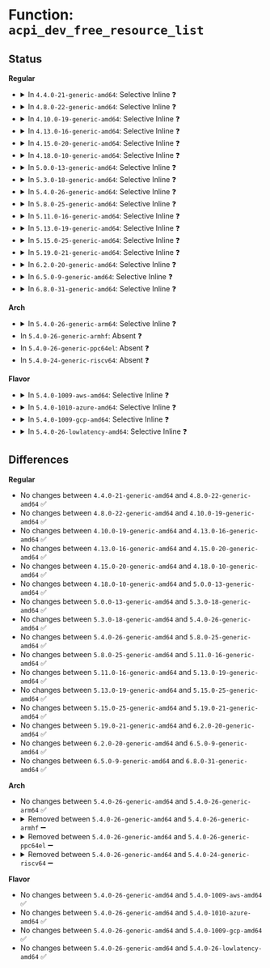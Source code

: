 # Function: <code>acpi_dev_free_resource_list</code>

## Status
<b>Regular</b>
<ul>
<li>
<details>
<summary>In <code>4.4.0-21-generic-amd64</code>: Selective Inline ❓</summary>

```c
void acpi_dev_free_resource_list(struct list_head * list)
```

```json
{
  "name": "acpi_dev_free_resource_list",
  "collision_type": "Unique Global",
  "inline_type": "Selective",
  "funcs": [
    {
      "addr": 18446744071583570223,
      "name": "acpi_dev_free_resource_list",
      "external": true,
      "loc": "drivers/acpi/resource.c:452",
      "file": "drivers/acpi/resource.c",
      "inline": "not declared, inlined",
      "caller_inline": [],
      "caller_func": [
        "drivers/gpio/gpiolib-acpi.c:acpi_gpio_count",
        "drivers/acpi/scan.c:acpi_default_enumeration",
        "drivers/acpi/acpi_lpss.c:acpi_lpss_create_device",
        "drivers/dma/acpi-dma.c:acpi_dma_request_slave_chan_by_index",
        "drivers/dma/acpi-dma.c:acpi_dma_controller_register",
        "drivers/dma/acpi-dma.c:acpi_dma_controller_register",
        "drivers/char/tpm/tpm_tis.c:tpm_tis_acpi_init",
        "drivers/spi/spi.c:acpi_spi_add_device",
        "drivers/i2c/i2c-core.c:acpi_i2c_add_device",
        "drivers/i2c/i2c-core.c:acpi_i2c_add_device"
      ]
    }
  ],
  "symbols": [
    {
      "addr": 18446744071583570223,
      "name": "acpi_dev_free_resource_list",
      "section": ".text",
      "bind": "STB_GLOBAL",
      "size": 16
    }
  ]
}
```
</details>
</li>
<li>
<details>
<summary>In <code>4.8.0-22-generic-amd64</code>: Selective Inline ❓</summary>

```c
void acpi_dev_free_resource_list(struct list_head * list)
```

```json
{
  "name": "acpi_dev_free_resource_list",
  "collision_type": "Unique Global",
  "inline_type": "Selective",
  "funcs": [
    {
      "addr": 18446744071583892517,
      "name": "acpi_dev_free_resource_list",
      "external": true,
      "loc": "drivers/acpi/resource.c:490",
      "file": "drivers/acpi/resource.c",
      "inline": "not declared, inlined",
      "caller_inline": [],
      "caller_func": [
        "drivers/gpio/gpiolib-acpi.c:acpi_gpio_count",
        "drivers/acpi/acpi_lpss.c:acpi_lpss_create_device",
        "drivers/dma/acpi-dma.c:acpi_dma_request_slave_chan_by_index",
        "drivers/dma/acpi-dma.c:acpi_dma_controller_register",
        "drivers/dma/acpi-dma.c:acpi_dma_controller_register",
        "drivers/char/tpm/tpm_tis.c:tpm_tis_acpi_init",
        "drivers/i2c/i2c-core.c:acpi_i2c_get_info",
        "drivers/i2c/i2c-core.c:acpi_i2c_get_info"
      ]
    }
  ],
  "symbols": [
    {
      "addr": 18446744071583892517,
      "name": "acpi_dev_free_resource_list",
      "section": ".text",
      "bind": "STB_GLOBAL",
      "size": 16
    }
  ]
}
```
</details>
</li>
<li>
<details>
<summary>In <code>4.10.0-19-generic-amd64</code>: Selective Inline ❓</summary>

```c
void acpi_dev_free_resource_list(struct list_head * list)
```

```json
{
  "name": "acpi_dev_free_resource_list",
  "collision_type": "Unique Global",
  "inline_type": "Selective",
  "funcs": [
    {
      "addr": 18446744071584033189,
      "name": "acpi_dev_free_resource_list",
      "external": true,
      "loc": "drivers/acpi/resource.c:506",
      "file": "drivers/acpi/resource.c",
      "inline": "not declared, inlined",
      "caller_inline": [
        "drivers/acpi/resource.c:acpi_res_consumer_cb"
      ],
      "caller_func": [
        "drivers/gpio/gpiolib-acpi.c:acpi_gpio_count",
        "drivers/acpi/acpi_lpss.c:acpi_lpss_create_device",
        "drivers/dma/acpi-dma.c:acpi_dma_request_slave_chan_by_index",
        "drivers/dma/acpi-dma.c:acpi_dma_controller_register",
        "drivers/dma/acpi-dma.c:acpi_dma_controller_register",
        "drivers/char/tpm/tpm_tis.c:tpm_tis_acpi_init",
        "drivers/i2c/i2c-core.c:i2c_acpi_get_info",
        "drivers/i2c/i2c-core.c:i2c_acpi_do_lookup"
      ]
    }
  ],
  "symbols": [
    {
      "addr": 18446744071584031631,
      "name": "acpi_dev_free_resource_list",
      "section": ".text",
      "bind": "STB_GLOBAL",
      "size": 16
    }
  ]
}
```
</details>
</li>
<li>
<details>
<summary>In <code>4.13.0-16-generic-amd64</code>: Selective Inline ❓</summary>

```c
void acpi_dev_free_resource_list(struct list_head * list)
```

```json
{
  "name": "acpi_dev_free_resource_list",
  "collision_type": "Unique Global",
  "inline_type": "Selective",
  "funcs": [
    {
      "addr": 18446744071584089535,
      "name": "acpi_dev_free_resource_list",
      "external": true,
      "loc": "drivers/acpi/resource.c:506",
      "file": "drivers/acpi/resource.c",
      "inline": "not declared, inlined",
      "caller_inline": [
        "drivers/acpi/resource.c:acpi_res_consumer_cb"
      ],
      "caller_func": [
        "drivers/gpio/gpiolib-acpi.c:acpi_gpio_count",
        "drivers/acpi/scan.c:acpi_init_device_object",
        "drivers/acpi/acpi_lpss.c:acpi_lpss_create_device",
        "drivers/dma/acpi-dma.c:acpi_dma_request_slave_chan_by_index",
        "drivers/dma/acpi-dma.c:acpi_dma_controller_register",
        "drivers/dma/acpi-dma.c:acpi_dma_controller_register",
        "drivers/i2c/i2c-core-acpi.c:i2c_acpi_new_device",
        "drivers/i2c/i2c-core-acpi.c:i2c_acpi_get_info",
        "drivers/i2c/i2c-core-acpi.c:i2c_acpi_do_lookup"
      ]
    }
  ],
  "symbols": [
    {
      "addr": 18446744071584087280,
      "name": "acpi_dev_free_resource_list",
      "section": ".text",
      "bind": "STB_GLOBAL",
      "size": 16
    }
  ]
}
```
</details>
</li>
<li>
<details>
<summary>In <code>4.15.0-20-generic-amd64</code>: Selective Inline ❓</summary>

```c
void acpi_dev_free_resource_list(struct list_head * list)
```

```json
{
  "name": "acpi_dev_free_resource_list",
  "collision_type": "Unique Global",
  "inline_type": "Selective",
  "funcs": [
    {
      "addr": 18446744071584360374,
      "name": "acpi_dev_free_resource_list",
      "external": true,
      "loc": "drivers/acpi/resource.c:507",
      "file": "drivers/acpi/resource.c",
      "inline": "not declared, inlined",
      "caller_inline": [
        "drivers/acpi/resource.c:acpi_res_consumer_cb"
      ],
      "caller_func": [
        "drivers/gpio/gpiolib-acpi.c:acpi_gpio_count",
        "drivers/acpi/scan.c:acpi_init_device_object",
        "drivers/acpi/scan.c:acpi_dma_get_range",
        "drivers/acpi/scan.c:acpi_dma_get_range",
        "drivers/acpi/scan.c:acpi_dma_get_range",
        "drivers/acpi/acpi_lpss.c:acpi_lpss_create_device",
        "drivers/dma/acpi-dma.c:acpi_dma_controller_register",
        "drivers/dma/acpi-dma.c:acpi_dma_controller_register",
        "drivers/i2c/i2c-core-acpi.c:i2c_acpi_new_device",
        "drivers/i2c/i2c-core-acpi.c:i2c_acpi_get_info",
        "drivers/i2c/i2c-core-acpi.c:i2c_acpi_do_lookup"
      ]
    }
  ],
  "symbols": [
    {
      "addr": 18446744071584358048,
      "name": "acpi_dev_free_resource_list",
      "section": ".text",
      "bind": "STB_GLOBAL",
      "size": 16
    }
  ]
}
```
</details>
</li>
<li>
<details>
<summary>In <code>4.18.0-10-generic-amd64</code>: Selective Inline ❓</summary>

```c
void acpi_dev_free_resource_list(struct list_head * list)
```

```json
{
  "name": "acpi_dev_free_resource_list",
  "collision_type": "Unique Global",
  "inline_type": "Selective",
  "funcs": [
    {
      "addr": 18446744071584581398,
      "name": "acpi_dev_free_resource_list",
      "external": true,
      "loc": "drivers/acpi/resource.c:507",
      "file": "drivers/acpi/resource.c",
      "inline": "not declared, inlined",
      "caller_inline": [
        "drivers/acpi/resource.c:acpi_res_consumer_cb"
      ],
      "caller_func": [
        "drivers/gpio/gpiolib-acpi.c:acpi_gpio_count",
        "drivers/acpi/scan.c:acpi_init_device_object",
        "drivers/acpi/scan.c:acpi_dma_get_range",
        "drivers/acpi/scan.c:acpi_dma_get_range",
        "drivers/acpi/acpi_lpss.c:acpi_lpss_create_device",
        "drivers/acpi/acpi_apd.c:st_misc_setup",
        "drivers/dma/acpi-dma.c:acpi_dma_controller_register",
        "drivers/dma/acpi-dma.c:acpi_dma_controller_register",
        "drivers/char/tpm/tpm_crb.c:crb_acpi_add",
        "drivers/i2c/i2c-core-acpi.c:i2c_acpi_new_device",
        "drivers/i2c/i2c-core-acpi.c:i2c_acpi_get_info",
        "drivers/i2c/i2c-core-acpi.c:i2c_acpi_do_lookup"
      ]
    }
  ],
  "symbols": [
    {
      "addr": 18446744071584579056,
      "name": "acpi_dev_free_resource_list",
      "section": ".text",
      "bind": "STB_GLOBAL",
      "size": 16
    }
  ]
}
```
</details>
</li>
<li>
<details>
<summary>In <code>5.0.0-13-generic-amd64</code>: Selective Inline ❓</summary>

```c
void acpi_dev_free_resource_list(struct list_head * list)
```

```json
{
  "name": "acpi_dev_free_resource_list",
  "collision_type": "Unique Global",
  "inline_type": "Selective",
  "funcs": [
    {
      "addr": 18446744071584678758,
      "name": "acpi_dev_free_resource_list",
      "external": true,
      "loc": "drivers/acpi/resource.c:507",
      "file": "drivers/acpi/resource.c",
      "inline": "not declared, inlined",
      "caller_inline": [
        "drivers/acpi/resource.c:acpi_res_consumer_cb"
      ],
      "caller_func": [
        "drivers/gpio/gpiolib-acpi.c:acpi_gpio_count",
        "drivers/acpi/scan.c:acpi_init_device_object",
        "drivers/acpi/scan.c:acpi_dma_get_range",
        "drivers/acpi/scan.c:acpi_dma_get_range",
        "drivers/acpi/acpi_lpss.c:acpi_lpss_create_device",
        "drivers/acpi/acpi_apd.c:st_misc_setup",
        "drivers/dma/acpi-dma.c:acpi_dma_controller_register",
        "drivers/dma/acpi-dma.c:acpi_dma_controller_register",
        "drivers/char/tpm/tpm_crb.c:crb_acpi_add",
        "drivers/i2c/i2c-core-acpi.c:i2c_acpi_new_device",
        "drivers/i2c/i2c-core-acpi.c:i2c_acpi_get_info",
        "drivers/i2c/i2c-core-acpi.c:i2c_acpi_do_lookup"
      ]
    }
  ],
  "symbols": [
    {
      "addr": 18446744071584676432,
      "name": "acpi_dev_free_resource_list",
      "section": ".text",
      "bind": "STB_GLOBAL",
      "size": 16
    }
  ]
}
```
</details>
</li>
<li>
<details>
<summary>In <code>5.3.0-18-generic-amd64</code>: Selective Inline ❓</summary>

```c
void acpi_dev_free_resource_list(struct list_head * list)
```

```json
{
  "name": "acpi_dev_free_resource_list",
  "collision_type": "Unique Global",
  "inline_type": "Selective",
  "funcs": [
    {
      "addr": 18446744071584878918,
      "name": "acpi_dev_free_resource_list",
      "external": true,
      "loc": "drivers/acpi/resource.c:499",
      "file": "drivers/acpi/resource.c",
      "inline": "not declared, inlined",
      "caller_inline": [
        "drivers/acpi/resource.c:acpi_res_consumer_cb"
      ],
      "caller_func": [
        "drivers/gpio/gpiolib-acpi.c:acpi_gpio_count",
        "drivers/acpi/scan.c:acpi_init_device_object",
        "drivers/acpi/scan.c:acpi_dma_get_range",
        "drivers/acpi/acpi_lpss.c:acpi_lpss_create_device",
        "drivers/acpi/acpi_apd.c:st_misc_setup",
        "drivers/dma/acpi-dma.c:acpi_dma_controller_register",
        "drivers/dma/acpi-dma.c:acpi_dma_controller_register",
        "drivers/char/tpm/tpm_crb.c:crb_map_io",
        "drivers/spi/spi.c:acpi_register_spi_device",
        "drivers/i2c/i2c-core-acpi.c:i2c_acpi_new_device",
        "drivers/i2c/i2c-core-acpi.c:i2c_acpi_get_irq",
        "drivers/i2c/i2c-core-acpi.c:i2c_acpi_do_lookup"
      ]
    }
  ],
  "symbols": [
    {
      "addr": 18446744071584876704,
      "name": "acpi_dev_free_resource_list",
      "section": ".text",
      "bind": "STB_GLOBAL",
      "size": 16
    }
  ]
}
```
</details>
</li>
<li>
<details>
<summary>In <code>5.4.0-26-generic-amd64</code>: Selective Inline ❓</summary>

```c
void acpi_dev_free_resource_list(struct list_head * list)
```

```json
{
  "name": "acpi_dev_free_resource_list",
  "collision_type": "Unique Global",
  "inline_type": "Selective",
  "funcs": [
    {
      "addr": 18446744071585014790,
      "name": "acpi_dev_free_resource_list",
      "external": true,
      "loc": "drivers/acpi/resource.c:499",
      "file": "drivers/acpi/resource.c",
      "inline": "not declared, inlined",
      "caller_inline": [
        "drivers/acpi/resource.c:acpi_res_consumer_cb"
      ],
      "caller_func": [
        "drivers/gpio/gpiolib-acpi.c:acpi_gpio_count",
        "drivers/acpi/scan.c:acpi_init_device_object",
        "drivers/acpi/scan.c:acpi_dma_get_range",
        "drivers/acpi/acpi_lpss.c:acpi_lpss_create_device",
        "drivers/acpi/acpi_apd.c:st_misc_setup",
        "drivers/dma/acpi-dma.c:acpi_dma_controller_register",
        "drivers/dma/acpi-dma.c:acpi_dma_controller_register",
        "drivers/char/tpm/tpm_crb.c:crb_map_io",
        "drivers/spi/spi.c:acpi_register_spi_device",
        "drivers/i2c/i2c-core-acpi.c:i2c_acpi_new_device",
        "drivers/i2c/i2c-core-acpi.c:i2c_acpi_get_irq",
        "drivers/i2c/i2c-core-acpi.c:i2c_acpi_do_lookup"
      ]
    }
  ],
  "symbols": [
    {
      "addr": 18446744071585012576,
      "name": "acpi_dev_free_resource_list",
      "section": ".text",
      "bind": "STB_GLOBAL",
      "size": 16
    }
  ]
}
```
</details>
</li>
<li>
<details>
<summary>In <code>5.8.0-25-generic-amd64</code>: Selective Inline ❓</summary>

```c
void acpi_dev_free_resource_list(struct list_head * list)
```

```json
{
  "name": "acpi_dev_free_resource_list",
  "collision_type": "Unique Global",
  "inline_type": "Selective",
  "funcs": [
    {
      "addr": 18446744071585713667,
      "name": "acpi_dev_free_resource_list",
      "external": true,
      "loc": "drivers/acpi/resource.c:499",
      "file": "drivers/acpi/resource.c",
      "inline": "not declared, inlined",
      "caller_inline": [
        "drivers/acpi/resource.c:acpi_dev_consumes_res",
        "drivers/acpi/resource.c:acpi_dev_get_dma_resources"
      ],
      "caller_func": [
        "drivers/gpio/gpiolib-acpi.c:acpi_gpio_count",
        "drivers/acpi/scan.c:acpi_device_enumeration_by_parent",
        "drivers/acpi/scan.c:acpi_dma_get_range",
        "drivers/acpi/acpi_lpss.c:acpi_lpss_create_device",
        "drivers/acpi/acpi_apd.c:st_misc_setup",
        "drivers/dma/acpi-dma.c:acpi_dma_parse_resource_group",
        "drivers/dma/acpi-dma.c:acpi_dma_parse_resource_group",
        "drivers/tty/serdev/core.c:acpi_serdev_check_resources",
        "drivers/char/tpm/tpm_crb.c:crb_map_io",
        "drivers/spi/spi.c:acpi_register_spi_device",
        "drivers/i2c/i2c-core-acpi.c:i2c_acpi_new_device",
        "drivers/i2c/i2c-core-acpi.c:i2c_acpi_get_irq",
        "drivers/i2c/i2c-core-acpi.c:i2c_acpi_do_lookup"
      ]
    }
  ],
  "symbols": [
    {
      "addr": 18446744071585712816,
      "name": "acpi_dev_free_resource_list",
      "section": ".text",
      "bind": "STB_GLOBAL",
      "size": 16
    }
  ]
}
```
</details>
</li>
<li>
<details>
<summary>In <code>5.11.0-16-generic-amd64</code>: Selective Inline ❓</summary>

```c
void acpi_dev_free_resource_list(struct list_head * list)
```

```json
{
  "name": "acpi_dev_free_resource_list",
  "collision_type": "Unique Global",
  "inline_type": "Selective",
  "funcs": [
    {
      "addr": 18446744071585835779,
      "name": "acpi_dev_free_resource_list",
      "external": true,
      "loc": "drivers/acpi/resource.c:492",
      "file": "drivers/acpi/resource.c",
      "inline": "not declared, inlined",
      "caller_inline": [
        "drivers/acpi/resource.c:acpi_dev_consumes_res",
        "drivers/acpi/resource.c:acpi_dev_get_dma_resources"
      ],
      "caller_func": [
        "drivers/gpio/gpiolib-acpi.c:acpi_gpio_count",
        "drivers/acpi/scan.c:acpi_device_enumeration_by_parent",
        "drivers/acpi/scan.c:acpi_dma_get_range",
        "drivers/acpi/acpi_lpss.c:acpi_lpss_create_device",
        "drivers/acpi/acpi_apd.c:fch_misc_setup",
        "drivers/dma/acpi-dma.c:acpi_dma_request_slave_chan_by_index",
        "drivers/dma/acpi-dma.c:acpi_dma_parse_resource_group",
        "drivers/dma/acpi-dma.c:acpi_dma_parse_resource_group",
        "drivers/tty/serdev/core.c:acpi_serdev_check_resources",
        "drivers/char/tpm/tpm_crb.c:crb_map_io",
        "drivers/spi/spi.c:acpi_register_spi_device",
        "drivers/i2c/i2c-core-acpi.c:i2c_acpi_new_device",
        "drivers/i2c/i2c-core-acpi.c:i2c_acpi_get_irq",
        "drivers/i2c/i2c-core-acpi.c:i2c_acpi_do_lookup"
      ]
    }
  ],
  "symbols": [
    {
      "addr": 18446744071585834928,
      "name": "acpi_dev_free_resource_list",
      "section": ".text",
      "bind": "STB_GLOBAL",
      "size": 16
    }
  ]
}
```
</details>
</li>
<li>
<details>
<summary>In <code>5.13.0-19-generic-amd64</code>: Selective Inline ❓</summary>

```c
void acpi_dev_free_resource_list(struct list_head * list)
```

```json
{
  "name": "acpi_dev_free_resource_list",
  "collision_type": "Unique Global",
  "inline_type": "Selective",
  "funcs": [
    {
      "addr": 18446744071585715230,
      "name": "acpi_dev_free_resource_list",
      "external": true,
      "loc": "drivers/acpi/resource.c:537",
      "file": "drivers/acpi/resource.c",
      "inline": "not declared, inlined",
      "caller_inline": [
        "drivers/acpi/resource.c:acpi_res_consumer_cb",
        "drivers/acpi/resource.c:acpi_dev_get_dma_resources"
      ],
      "caller_func": [
        "drivers/gpio/gpiolib-acpi.c:acpi_gpio_count",
        "drivers/acpi/scan.c:acpi_init_device_object",
        "drivers/acpi/scan.c:acpi_dma_get_range",
        "drivers/acpi/acpi_lpss.c:acpi_lpss_create_device",
        "drivers/acpi/acpi_apd.c:fch_misc_setup",
        "drivers/dma/acpi-dma.c:acpi_dma_request_slave_chan_by_index",
        "drivers/dma/acpi-dma.c:acpi_dma_parse_resource_group",
        "drivers/dma/acpi-dma.c:acpi_dma_parse_resource_group",
        "drivers/tty/serdev/core.c:acpi_serdev_add_device",
        "drivers/char/tpm/tpm_crb.c:crb_map_io",
        "drivers/spi/spi.c:acpi_register_spi_device",
        "drivers/i2c/i2c-core-acpi.c:i2c_acpi_new_device",
        "drivers/i2c/i2c-core-acpi.c:i2c_acpi_get_irq",
        "drivers/i2c/i2c-core-acpi.c:i2c_acpi_do_lookup"
      ]
    }
  ],
  "symbols": [
    {
      "addr": 18446744071585714224,
      "name": "acpi_dev_free_resource_list",
      "section": ".text",
      "bind": "STB_GLOBAL",
      "size": 16
    }
  ]
}
```
</details>
</li>
<li>
<details>
<summary>In <code>5.15.0-25-generic-amd64</code>: Selective Inline ❓</summary>

```c
void acpi_dev_free_resource_list(struct list_head * list)
```

```json
{
  "name": "acpi_dev_free_resource_list",
  "collision_type": "Unique Global",
  "inline_type": "Selective",
  "funcs": [
    {
      "addr": 18446744071586196558,
      "name": "acpi_dev_free_resource_list",
      "external": true,
      "loc": "drivers/acpi/resource.c:544",
      "file": "drivers/acpi/resource.c",
      "inline": "not declared, inlined",
      "caller_inline": [
        "drivers/acpi/resource.c:acpi_res_consumer_cb",
        "drivers/acpi/resource.c:acpi_dev_get_dma_resources"
      ],
      "caller_func": [
        "drivers/gpio/gpiolib-acpi.c:acpi_gpio_count",
        "drivers/acpi/scan.c:acpi_init_device_object",
        "drivers/acpi/scan.c:acpi_dma_get_range",
        "drivers/acpi/acpi_lpss.c:acpi_lpss_create_device",
        "drivers/acpi/acpi_apd.c:fch_misc_setup",
        "drivers/dma/acpi-dma.c:acpi_dma_request_slave_chan_by_index",
        "drivers/dma/acpi-dma.c:acpi_dma_parse_resource_group",
        "drivers/dma/acpi-dma.c:acpi_dma_parse_resource_group",
        "drivers/tty/serdev/core.c:acpi_serdev_add_device",
        "drivers/char/tpm/tpm_crb.c:crb_map_io",
        "drivers/spi/spi.c:acpi_register_spi_device",
        "drivers/i2c/i2c-core-acpi.c:i2c_acpi_new_device",
        "drivers/i2c/i2c-core-acpi.c:i2c_acpi_get_irq",
        "drivers/i2c/i2c-core-acpi.c:i2c_acpi_do_lookup",
        "drivers/i2c/i2c-core-acpi.c:i2c_acpi_client_count"
      ]
    }
  ],
  "symbols": [
    {
      "addr": 18446744071586195552,
      "name": "acpi_dev_free_resource_list",
      "section": ".text",
      "bind": "STB_GLOBAL",
      "size": 16
    }
  ]
}
```
</details>
</li>
<li>
<details>
<summary>In <code>5.19.0-21-generic-amd64</code>: Selective Inline ❓</summary>

```c
void acpi_dev_free_resource_list(struct list_head * list)
```

```json
{
  "name": "acpi_dev_free_resource_list",
  "collision_type": "Unique Global",
  "inline_type": "Selective",
  "funcs": [
    {
      "addr": 18446744071587433473,
      "name": "acpi_dev_free_resource_list",
      "external": true,
      "loc": "drivers/acpi/resource.c:544",
      "file": "drivers/acpi/resource.c",
      "inline": "not declared, inlined",
      "caller_inline": [
        "drivers/acpi/resource.c:acpi_res_consumer_cb",
        "drivers/acpi/resource.c:acpi_dev_get_dma_resources"
      ],
      "caller_func": [
        "drivers/gpio/gpiolib-acpi.c:acpi_gpio_count",
        "drivers/acpi/scan.c:acpi_init_device_object",
        "drivers/acpi/scan.c:acpi_dma_get_range",
        "drivers/acpi/acpi_lpss.c:acpi_lpss_create_device",
        "drivers/acpi/acpi_apd.c:fch_misc_setup",
        "drivers/acpi/acpi_platform.c:acpi_create_platform_device",
        "drivers/acpi/acpi_platform.c:acpi_create_platform_device",
        "drivers/dma/acpi-dma.c:acpi_dma_request_slave_chan_by_index",
        "drivers/dma/acpi-dma.c:acpi_dma_parse_resource_group",
        "drivers/dma/acpi-dma.c:acpi_dma_parse_resource_group",
        "drivers/tty/serdev/core.c:acpi_serdev_add_device",
        "drivers/char/tpm/tpm_crb.c:crb_map_io",
        "drivers/spi/spi.c:acpi_spi_device_alloc",
        "drivers/spi/spi.c:acpi_spi_count_resources",
        "drivers/i2c/i2c-core-acpi.c:i2c_acpi_new_device_by_fwnode",
        "drivers/i2c/i2c-core-acpi.c:i2c_acpi_get_irq",
        "drivers/i2c/i2c-core-acpi.c:i2c_acpi_do_lookup",
        "drivers/i2c/i2c-core-acpi.c:i2c_acpi_client_count"
      ]
    }
  ],
  "symbols": [
    {
      "addr": 18446744071587432800,
      "name": "acpi_dev_free_resource_list",
      "section": ".text",
      "bind": "STB_GLOBAL",
      "size": 22
    }
  ]
}
```
</details>
</li>
<li>
<details>
<summary>In <code>6.2.0-20-generic-amd64</code>: Selective Inline ❓</summary>

```c
void acpi_dev_free_resource_list(struct list_head * list)
```

```json
{
  "name": "acpi_dev_free_resource_list",
  "collision_type": "Unique Global",
  "inline_type": "Selective",
  "funcs": [
    {
      "addr": 18446744071588691345,
      "name": "acpi_dev_free_resource_list",
      "external": true,
      "loc": "drivers/acpi/resource.c:661",
      "file": "drivers/acpi/resource.c",
      "inline": "not declared, inlined",
      "caller_inline": [
        "drivers/acpi/resource.c:acpi_res_consumer_cb",
        "drivers/acpi/resource.c:acpi_dev_get_memory_resources",
        "drivers/acpi/resource.c:acpi_dev_get_dma_resources"
      ],
      "caller_func": [
        "drivers/gpio/gpiolib-acpi.c:acpi_gpio_count",
        "drivers/acpi/scan.c:acpi_init_device_object",
        "drivers/acpi/scan.c:acpi_dma_get_range",
        "drivers/acpi/acpi_lpss.c:acpi_lpss_create_device",
        "drivers/acpi/acpi_apd.c:fch_misc_setup",
        "drivers/acpi/acpi_platform.c:acpi_create_platform_device",
        "drivers/acpi/acpi_platform.c:acpi_create_platform_device",
        "drivers/dma/acpi-dma.c:acpi_dma_request_slave_chan_by_index",
        "drivers/dma/acpi-dma.c:acpi_dma_parse_resource_group",
        "drivers/dma/acpi-dma.c:acpi_dma_parse_resource_group",
        "drivers/tty/serdev/core.c:acpi_serdev_add_device",
        "drivers/char/tpm/tpm_crb.c:crb_map_io",
        "drivers/spi/spi.c:acpi_spi_device_alloc",
        "drivers/spi/spi.c:acpi_spi_count_resources",
        "drivers/i2c/i2c-core-acpi.c:i2c_acpi_new_device_by_fwnode",
        "drivers/i2c/i2c-core-acpi.c:i2c_acpi_get_irq",
        "drivers/i2c/i2c-core-acpi.c:i2c_acpi_do_lookup",
        "drivers/i2c/i2c-core-acpi.c:i2c_acpi_client_count"
      ]
    }
  ],
  "symbols": [
    {
      "addr": 18446744071588690624,
      "name": "acpi_dev_free_resource_list",
      "section": ".text",
      "bind": "STB_GLOBAL",
      "size": 22
    }
  ]
}
```
</details>
</li>
<li>
<details>
<summary>In <code>6.5.0-9-generic-amd64</code>: Selective Inline ❓</summary>

```c
void acpi_dev_free_resource_list(struct list_head * list)
```

```json
{
  "name": "acpi_dev_free_resource_list",
  "collision_type": "Unique Global",
  "inline_type": "Selective",
  "funcs": [
    {
      "addr": 18446744071588979249,
      "name": "acpi_dev_free_resource_list",
      "external": true,
      "loc": "drivers/acpi/resource.c:702",
      "file": "drivers/acpi/resource.c",
      "inline": "not declared, inlined",
      "caller_inline": [
        "drivers/acpi/resource.c:acpi_res_consumer_cb",
        "drivers/acpi/resource.c:acpi_dev_get_memory_resources",
        "drivers/acpi/resource.c:acpi_dev_get_dma_resources"
      ],
      "caller_func": [
        "drivers/gpio/gpiolib-acpi.c:acpi_gpio_count",
        "drivers/acpi/scan.c:acpi_init_device_object",
        "drivers/acpi/scan.c:acpi_dma_get_range",
        "drivers/acpi/acpi_lpss.c:acpi_lpss_create_device",
        "drivers/acpi/acpi_apd.c:fch_misc_setup",
        "drivers/acpi/acpi_platform.c:acpi_create_platform_device",
        "drivers/acpi/acpi_platform.c:acpi_create_platform_device",
        "drivers/dma/acpi-dma.c:acpi_dma_request_slave_chan_by_index",
        "drivers/dma/acpi-dma.c:acpi_dma_parse_resource_group",
        "drivers/dma/acpi-dma.c:acpi_dma_parse_resource_group",
        "drivers/tty/serdev/core.c:acpi_serdev_add_device",
        "drivers/char/tpm/tpm_crb.c:crb_map_io",
        "drivers/spi/spi.c:acpi_spi_device_alloc",
        "drivers/spi/spi.c:acpi_spi_count_resources",
        "drivers/i2c/i2c-core-acpi.c:i2c_acpi_new_device_by_fwnode",
        "drivers/i2c/i2c-core-acpi.c:i2c_acpi_get_irq",
        "drivers/i2c/i2c-core-acpi.c:i2c_acpi_do_lookup",
        "drivers/i2c/i2c-core-acpi.c:i2c_acpi_client_count"
      ]
    }
  ],
  "symbols": [
    {
      "addr": 18446744071588978528,
      "name": "acpi_dev_free_resource_list",
      "section": ".text",
      "bind": "STB_GLOBAL",
      "size": 22
    }
  ]
}
```
</details>
</li>
<li>
<details>
<summary>In <code>6.8.0-31-generic-amd64</code>: Selective Inline ❓</summary>

```c
void acpi_dev_free_resource_list(struct list_head * list)
```

```json
{
  "name": "acpi_dev_free_resource_list",
  "collision_type": "Unique Global",
  "inline_type": "Selective",
  "funcs": [
    {
      "addr": 18446744071589283009,
      "name": "acpi_dev_free_resource_list",
      "external": true,
      "loc": "drivers/acpi/resource.c:765",
      "file": "drivers/acpi/resource.c",
      "inline": "not declared, inlined",
      "caller_inline": [
        "drivers/acpi/resource.c:acpi_res_consumer_cb",
        "drivers/acpi/resource.c:acpi_dev_get_memory_resources",
        "drivers/acpi/resource.c:acpi_dev_get_dma_resources"
      ],
      "caller_func": [
        "drivers/gpio/gpiolib-acpi.c:acpi_gpio_count",
        "drivers/acpi/scan.c:acpi_init_device_object",
        "drivers/acpi/scan.c:acpi_dma_get_range",
        "drivers/acpi/acpi_lpss.c:acpi_lpss_create_device",
        "drivers/acpi/acpi_apd.c:fch_misc_setup",
        "drivers/acpi/acpi_platform.c:acpi_create_platform_device",
        "drivers/acpi/acpi_platform.c:acpi_create_platform_device",
        "drivers/dma/acpi-dma.c:acpi_dma_request_slave_chan_by_index",
        "drivers/dma/acpi-dma.c:acpi_dma_parse_resource_group",
        "drivers/dma/acpi-dma.c:acpi_dma_parse_resource_group",
        "drivers/tty/serdev/core.c:acpi_serdev_add_device",
        "drivers/char/tpm/tpm_crb.c:crb_map_io",
        "drivers/spi/spi.c:acpi_spi_device_alloc",
        "drivers/spi/spi.c:acpi_spi_count_resources",
        "drivers/i2c/i2c-core-acpi.c:i2c_acpi_new_device_by_fwnode",
        "drivers/i2c/i2c-core-acpi.c:i2c_acpi_get_irq",
        "drivers/i2c/i2c-core-acpi.c:i2c_acpi_do_lookup",
        "drivers/i2c/i2c-core-acpi.c:i2c_acpi_client_count"
      ]
    }
  ],
  "symbols": [
    {
      "addr": 18446744071589282288,
      "name": "acpi_dev_free_resource_list",
      "section": ".text",
      "bind": "STB_GLOBAL",
      "size": 22
    }
  ]
}
```
</details>
</li>
</ul>
<b>Arch</b>
<ul>
<li>
<details>
<summary>In <code>5.4.0-26-generic-arm64</code>: Selective Inline ❓</summary>

```c
void acpi_dev_free_resource_list(struct list_head * list)
```

```json
{
  "name": "acpi_dev_free_resource_list",
  "collision_type": "Unique Global",
  "inline_type": "Selective",
  "funcs": [
    {
      "addr": 18446603336497425884,
      "name": "acpi_dev_free_resource_list",
      "external": true,
      "loc": "drivers/acpi/resource.c:499",
      "file": "drivers/acpi/resource.c",
      "inline": "not declared, inlined",
      "caller_inline": [
        "drivers/acpi/resource.c:acpi_res_consumer_cb"
      ],
      "caller_func": [
        "drivers/bus/hisi_lpc.c:hisi_lpc_acpi_probe",
        "drivers/bus/hisi_lpc.c:hisi_lpc_acpi_probe",
        "drivers/bus/hisi_lpc.c:hisi_lpc_acpi_probe",
        "drivers/gpio/gpiolib-acpi.c:acpi_gpio_count",
        "drivers/pci/pci-acpi.c:acpi_get_rc_resources",
        "drivers/pci/controller/pci-xgene.c:xgene_pcie_ecam_init",
        "drivers/acpi/scan.c:acpi_init_device_object",
        "drivers/acpi/scan.c:acpi_dma_get_range",
        "drivers/acpi/scan.c:acpi_dma_get_range",
        "drivers/dma/acpi-dma.c:acpi_dma_controller_register",
        "drivers/dma/acpi-dma.c:acpi_dma_controller_register",
        "drivers/char/tpm/tpm_crb.c:crb_map_io",
        "drivers/spi/spi.c:acpi_register_spi_device",
        "drivers/i2c/i2c-core-acpi.c:i2c_acpi_new_device",
        "drivers/i2c/i2c-core-acpi.c:i2c_acpi_get_irq",
        "drivers/i2c/i2c-core-acpi.c:i2c_acpi_do_lookup",
        "drivers/perf/xgene_pmu.c:acpi_pmu_dev_add"
      ]
    }
  ],
  "symbols": [
    {
      "addr": 18446603336497423216,
      "name": "acpi_dev_free_resource_list",
      "section": ".text",
      "bind": "STB_GLOBAL",
      "size": 44
    }
  ]
}
```
</details>
</li>
<li>
In <code>5.4.0-26-generic-armhf</code>: Absent ❓
</li>
<li>
In <code>5.4.0-26-generic-ppc64el</code>: Absent ❓
</li>
<li>
In <code>5.4.0-24-generic-riscv64</code>: Absent ❓
</li>
</ul>
<b>Flavor</b>
<ul>
<li>
<details>
<summary>In <code>5.4.0-1009-aws-amd64</code>: Selective Inline ❓</summary>

```c
void acpi_dev_free_resource_list(struct list_head * list)
```

```json
{
  "name": "acpi_dev_free_resource_list",
  "collision_type": "Unique Global",
  "inline_type": "Selective",
  "funcs": [
    {
      "addr": 18446744071584958150,
      "name": "acpi_dev_free_resource_list",
      "external": true,
      "loc": "drivers/acpi/resource.c:499",
      "file": "drivers/acpi/resource.c",
      "inline": "not declared, inlined",
      "caller_inline": [
        "drivers/acpi/resource.c:acpi_res_consumer_cb"
      ],
      "caller_func": [
        "drivers/gpio/gpiolib-acpi.c:acpi_gpio_count",
        "drivers/acpi/scan.c:acpi_init_device_object",
        "drivers/acpi/scan.c:acpi_dma_get_range",
        "drivers/dma/acpi-dma.c:acpi_dma_controller_register",
        "drivers/dma/acpi-dma.c:acpi_dma_controller_register",
        "drivers/char/tpm/tpm_crb.c:crb_map_io",
        "drivers/spi/spi.c:acpi_register_spi_device"
      ]
    }
  ],
  "symbols": [
    {
      "addr": 18446744071584955936,
      "name": "acpi_dev_free_resource_list",
      "section": ".text",
      "bind": "STB_GLOBAL",
      "size": 16
    }
  ]
}
```
</details>
</li>
<li>
<details>
<summary>In <code>5.4.0-1010-azure-amd64</code>: Selective Inline ❓</summary>

```c
void acpi_dev_free_resource_list(struct list_head * list)
```

```json
{
  "name": "acpi_dev_free_resource_list",
  "collision_type": "Unique Global",
  "inline_type": "Selective",
  "funcs": [
    {
      "addr": 18446744071584866950,
      "name": "acpi_dev_free_resource_list",
      "external": true,
      "loc": "drivers/acpi/resource.c:499",
      "file": "drivers/acpi/resource.c",
      "inline": "not declared, inlined",
      "caller_inline": [
        "drivers/acpi/resource.c:acpi_res_consumer_cb"
      ],
      "caller_func": [
        "drivers/gpio/gpiolib-acpi.c:acpi_gpio_count",
        "drivers/acpi/scan.c:acpi_init_device_object",
        "drivers/acpi/scan.c:acpi_dma_get_range",
        "drivers/acpi/acpi_lpss.c:acpi_lpss_create_device",
        "drivers/acpi/acpi_apd.c:st_misc_setup",
        "drivers/dma/acpi-dma.c:acpi_dma_controller_register",
        "drivers/dma/acpi-dma.c:acpi_dma_controller_register",
        "drivers/char/tpm/tpm_crb.c:crb_map_io",
        "drivers/spi/spi.c:acpi_register_spi_device"
      ]
    }
  ],
  "symbols": [
    {
      "addr": 18446744071584864736,
      "name": "acpi_dev_free_resource_list",
      "section": ".text",
      "bind": "STB_GLOBAL",
      "size": 16
    }
  ]
}
```
</details>
</li>
<li>
<details>
<summary>In <code>5.4.0-1009-gcp-amd64</code>: Selective Inline ❓</summary>

```c
void acpi_dev_free_resource_list(struct list_head * list)
```

```json
{
  "name": "acpi_dev_free_resource_list",
  "collision_type": "Unique Global",
  "inline_type": "Selective",
  "funcs": [
    {
      "addr": 18446744071584966374,
      "name": "acpi_dev_free_resource_list",
      "external": true,
      "loc": "drivers/acpi/resource.c:499",
      "file": "drivers/acpi/resource.c",
      "inline": "not declared, inlined",
      "caller_inline": [
        "drivers/acpi/resource.c:acpi_res_consumer_cb"
      ],
      "caller_func": [
        "drivers/gpio/gpiolib-acpi.c:acpi_gpio_count",
        "drivers/acpi/scan.c:acpi_init_device_object",
        "drivers/acpi/scan.c:acpi_dma_get_range",
        "drivers/acpi/acpi_lpss.c:acpi_lpss_create_device",
        "drivers/acpi/acpi_apd.c:st_misc_setup",
        "drivers/dma/acpi-dma.c:acpi_dma_controller_register",
        "drivers/dma/acpi-dma.c:acpi_dma_controller_register",
        "drivers/char/tpm/tpm_crb.c:crb_map_io",
        "drivers/spi/spi.c:acpi_register_spi_device",
        "drivers/i2c/i2c-core-acpi.c:i2c_acpi_new_device",
        "drivers/i2c/i2c-core-acpi.c:i2c_acpi_get_irq",
        "drivers/i2c/i2c-core-acpi.c:i2c_acpi_do_lookup"
      ]
    }
  ],
  "symbols": [
    {
      "addr": 18446744071584964160,
      "name": "acpi_dev_free_resource_list",
      "section": ".text",
      "bind": "STB_GLOBAL",
      "size": 16
    }
  ]
}
```
</details>
</li>
<li>
<details>
<summary>In <code>5.4.0-26-lowlatency-amd64</code>: Selective Inline ❓</summary>

```c
void acpi_dev_free_resource_list(struct list_head * list)
```

```json
{
  "name": "acpi_dev_free_resource_list",
  "collision_type": "Unique Global",
  "inline_type": "Selective",
  "funcs": [
    {
      "addr": 18446744071585072550,
      "name": "acpi_dev_free_resource_list",
      "external": true,
      "loc": "drivers/acpi/resource.c:499",
      "file": "drivers/acpi/resource.c",
      "inline": "not declared, inlined",
      "caller_inline": [
        "drivers/acpi/resource.c:acpi_res_consumer_cb"
      ],
      "caller_func": [
        "drivers/gpio/gpiolib-acpi.c:acpi_gpio_count",
        "drivers/acpi/scan.c:acpi_init_device_object",
        "drivers/acpi/scan.c:acpi_dma_get_range",
        "drivers/acpi/acpi_lpss.c:acpi_lpss_create_device",
        "drivers/acpi/acpi_apd.c:st_misc_setup",
        "drivers/dma/acpi-dma.c:acpi_dma_controller_register",
        "drivers/dma/acpi-dma.c:acpi_dma_controller_register",
        "drivers/char/tpm/tpm_crb.c:crb_map_io",
        "drivers/spi/spi.c:acpi_register_spi_device",
        "drivers/i2c/i2c-core-acpi.c:i2c_acpi_new_device",
        "drivers/i2c/i2c-core-acpi.c:i2c_acpi_get_irq",
        "drivers/i2c/i2c-core-acpi.c:i2c_acpi_do_lookup"
      ]
    }
  ],
  "symbols": [
    {
      "addr": 18446744071585070336,
      "name": "acpi_dev_free_resource_list",
      "section": ".text",
      "bind": "STB_GLOBAL",
      "size": 16
    }
  ]
}
```
</details>
</li>
</ul>

## Differences
<b>Regular</b>
<ul>
<li>
No changes between <code>4.4.0-21-generic-amd64</code> and <code>4.8.0-22-generic-amd64</code> ✅
</li>
<li>
No changes between <code>4.8.0-22-generic-amd64</code> and <code>4.10.0-19-generic-amd64</code> ✅
</li>
<li>
No changes between <code>4.10.0-19-generic-amd64</code> and <code>4.13.0-16-generic-amd64</code> ✅
</li>
<li>
No changes between <code>4.13.0-16-generic-amd64</code> and <code>4.15.0-20-generic-amd64</code> ✅
</li>
<li>
No changes between <code>4.15.0-20-generic-amd64</code> and <code>4.18.0-10-generic-amd64</code> ✅
</li>
<li>
No changes between <code>4.18.0-10-generic-amd64</code> and <code>5.0.0-13-generic-amd64</code> ✅
</li>
<li>
No changes between <code>5.0.0-13-generic-amd64</code> and <code>5.3.0-18-generic-amd64</code> ✅
</li>
<li>
No changes between <code>5.3.0-18-generic-amd64</code> and <code>5.4.0-26-generic-amd64</code> ✅
</li>
<li>
No changes between <code>5.4.0-26-generic-amd64</code> and <code>5.8.0-25-generic-amd64</code> ✅
</li>
<li>
No changes between <code>5.8.0-25-generic-amd64</code> and <code>5.11.0-16-generic-amd64</code> ✅
</li>
<li>
No changes between <code>5.11.0-16-generic-amd64</code> and <code>5.13.0-19-generic-amd64</code> ✅
</li>
<li>
No changes between <code>5.13.0-19-generic-amd64</code> and <code>5.15.0-25-generic-amd64</code> ✅
</li>
<li>
No changes between <code>5.15.0-25-generic-amd64</code> and <code>5.19.0-21-generic-amd64</code> ✅
</li>
<li>
No changes between <code>5.19.0-21-generic-amd64</code> and <code>6.2.0-20-generic-amd64</code> ✅
</li>
<li>
No changes between <code>6.2.0-20-generic-amd64</code> and <code>6.5.0-9-generic-amd64</code> ✅
</li>
<li>
No changes between <code>6.5.0-9-generic-amd64</code> and <code>6.8.0-31-generic-amd64</code> ✅
</li>
</ul>
<b>Arch</b>
<ul>
<li>
No changes between <code>5.4.0-26-generic-amd64</code> and <code>5.4.0-26-generic-arm64</code> ✅
</li>
<li>
<details>
<summary>Removed between <code>5.4.0-26-generic-amd64</code> and <code>5.4.0-26-generic-armhf</code> ➖</summary>

```c
void acpi_dev_free_resource_list(struct list_head * list)
```
</details>
</li>
<li>
<details>
<summary>Removed between <code>5.4.0-26-generic-amd64</code> and <code>5.4.0-26-generic-ppc64el</code> ➖</summary>

```c
void acpi_dev_free_resource_list(struct list_head * list)
```
</details>
</li>
<li>
<details>
<summary>Removed between <code>5.4.0-26-generic-amd64</code> and <code>5.4.0-24-generic-riscv64</code> ➖</summary>

```c
void acpi_dev_free_resource_list(struct list_head * list)
```
</details>
</li>
</ul>
<b>Flavor</b>
<ul>
<li>
No changes between <code>5.4.0-26-generic-amd64</code> and <code>5.4.0-1009-aws-amd64</code> ✅
</li>
<li>
No changes between <code>5.4.0-26-generic-amd64</code> and <code>5.4.0-1010-azure-amd64</code> ✅
</li>
<li>
No changes between <code>5.4.0-26-generic-amd64</code> and <code>5.4.0-1009-gcp-amd64</code> ✅
</li>
<li>
No changes between <code>5.4.0-26-generic-amd64</code> and <code>5.4.0-26-lowlatency-amd64</code> ✅
</li>
</ul>
